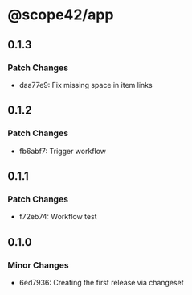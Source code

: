 # @scope42/app

## 0.1.3

### Patch Changes

- daa77e9: Fix missing space in item links

## 0.1.2

### Patch Changes

- fb6abf7: Trigger workflow

## 0.1.1

### Patch Changes

- f72eb74: Workflow test

## 0.1.0

### Minor Changes

- 6ed7936: Creating the first release via changeset
